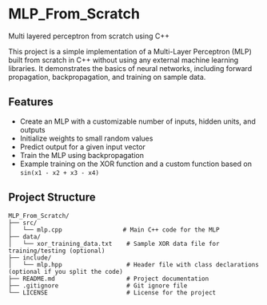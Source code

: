 # MLP_From_Scratch
Multi layered perceptron from scratch using C++

This project is a simple implementation of a Multi-Layer Perceptron (MLP) built from scratch in C++ without using any external machine learning libraries. It demonstrates the basics of neural networks, including forward propagation, backpropagation, and training on sample data.

## Features

- Create an MLP with a customizable number of inputs, hidden units, and outputs
- Initialize weights to small random values
- Predict output for a given input vector
- Train the MLP using backpropagation
- Example training on the XOR function and a custom function based on `sin(x1 - x2 + x3 - x4)`

## Project Structure

```plaintext
MLP_From_Scratch/
├── src/
│   └── mlp.cpp                 # Main C++ code for the MLP
├── data/
│   └── xor_training_data.txt    # Sample XOR data file for training/testing (optional)
├── include/
│   └── mlp.hpp                  # Header file with class declarations (optional if you split the code)
├── README.md                    # Project documentation
├── .gitignore                   # Git ignore file
└── LICENSE                      # License for the project
